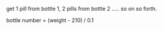 get 1 pill from bottle 1, 2 pills from bottle 2 ..... so on so forth.

bottle number = (weight - 210) / 0.1